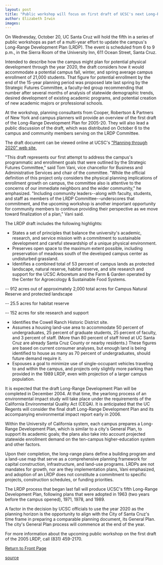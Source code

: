 ```yaml
---
layout: post
title: "Public workshop will focus on first draft of UCSC's next Long-Range Development Plan"
author: Elizabeth Irwin
images:
---
```


On Wednesday, October 20, UC Santa Cruz will hold the fifth in a series of public workshops as part of a multi-year effort to update the campus's Long-Range Development Plan (LRDP). The event is scheduled from 6 to 9 p.m., in the Sierra Room of the University Inn, 611 Ocean Street, Santa Cruz.

Intended to describe how the campus might plan for potential physical development through the year 2020, the draft considers how it would accommodate a potential campus fall, winter, and spring average campus enrollment of 21,000 students. That figure for potential enrollment by the end of the 15-year planning period was proposed late last spring by the Strategic Futures Committee, a faculty-led group recommending that number after several months of analysis of statewide demographic trends, desired development of existing academic programs, and potential creation of new academic majors or professional schools.

At the workshop, planning consultants from Cooper, Robertson & Partners of New York and campus planners will provide an overview of the first draft of the Long-Range Development Plan for 2005-20. They will also lead a public discussion of the draft, which was distributed on October 6 to the campus and community members serving on the LRDP Committee.

The draft document can be viewed online at UCSC's ["Planning through 2020" web site.][1]

"This draft represents our first attempt to address the campus's programmatic and enrollment goals that were outlined by the Strategic Futures Committee," said Tom Vani, vice chancellor for Business and Administrative Services and chair of the committee. "While the official definition of this project only considers the physical planning implications of enrollment growth on campus, the committee also is attentive to the concerns of our immediate neighbors and the wider community," he emphasized. "Including community leaders--along with faculty, students, and staff as members of the LRDP Committee--underscores that commitment, and the upcoming workshop is another important opportunity for community members to continue providing their perspective as we move toward finalization of a plan," Vani said.

The LRDP draft includes the following highlights:

* States a set of principles that balance the university's academic, research, and service mission with a commitment to sustainable development and careful stewardship of a unique physical environment.
* Preserves open space to the maximum extent possible, including preservation of meadows south of the developed campus center as undisturbed grassland.
* Identifies a combined total of 53 percent of campus lands as protected landscape, natural reserve, habitat reserve, and site research and support for the UCSC Arboretum and the Farm & Garden operated by the Center for Agroecology & Sustainable Food Systems.

\-- 912 acres out of approximately 2,000 total acres for Campus Natural Reserve and protected landscape

\-- 25.5 acres for habitat reserve

\-- 152 acres for site research and support
* Identifies the Cowell Ranch Historic District site.
* Assumes a housing land-use area to accommodate 50 percent of undergraduates, 25 percent of graduate students, 25 percent of faculty, and 3 percent of staff. (More than 80 percent of staff hired at UC Santa Cruz are already Santa Cruz County or nearby residents.) These figures are based on current consumer analyses, but enough land is being identified to house as many as 70 percent of undergraduates, should future demand require it.
* Espouses a goal to minimize use of single-occupant vehicles traveling to and within the campus, and projects only slightly more parking than provided in the 1989 LRDP, even with projection of a larger campus population.

It is expected that the draft Long-Range Development Plan will be completed in December 2004. At that time, the yearlong process of an environmental impact study will take place under the requirements of the California Environmental Quality Act (CEQA). It is anticipated that the UC Regents will consider the final draft Long-Range Development Plan and its accompanying environmental impact report early in 2006.

Within the University of California system, each campus prepares a Long-Range Development Plan, which is similar to a city's General Plan, to support its academic goals; the plans also take into account projected statewide enrollment demand on the ten-campus higher-education system and other factors.

Upon their completion, the long-range plans define a building program and a land-use map that serve as a comprehensive planning framework for capital construction, infrastructure, and land-use programs. LRDPs are not mandates for growth, nor are they implementation plans, Vani emphasized, and adoption of an LRDP does not constitute a commitment to specific projects, construction schedules, or funding priorities.

The LRDP process that began last fall will produce UCSC's fifth Long-Range Development Plan, following plans that were adopted in 1963 (two years before the campus opened), 1971, 1978, and 1989.

A factor in the decision by UCSC officials to use the year 2020 as the planning horizon is the opportunity to align with the City of Santa Cruz's time frame in preparing a comparable planning document, its General Plan. The city's General Plan process will commence at the end of the year.

For more information about the upcoming public workshop on the first draft of the 2005 LRDP, call (831) 459-2170.  

  

[Return to Front Page][2]

[1]: http://www.ucsc.edu/planning_2020/
[2]: http://currents.ucsc.edu/

[source](http://www1.ucsc.edu/currents/04-05/10-11/lrdp.asp "Permalink to lrdp")
